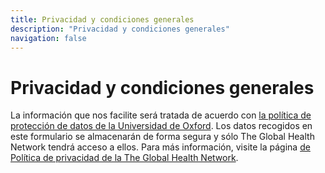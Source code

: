 ```yaml
---
title: Privacidad y condiciones generales
description: "Privacidad y condiciones generales"
navigation: false
---
```

# Privacidad y condiciones generales

La información que nos facilite será tratada de acuerdo con [la política de protección de datos de la Universidad de Oxford](https://compliance.admin.ox.ac.uk/data-protection-policy). Los datos recogidos en este formulario se almacenarán de forma segura y sólo The Global Health Network tendrá acceso a ellos. Para más información, visite la página [de Política de privacidad de la The Global Health Network](https://hub.tghn.org/privacy/).

